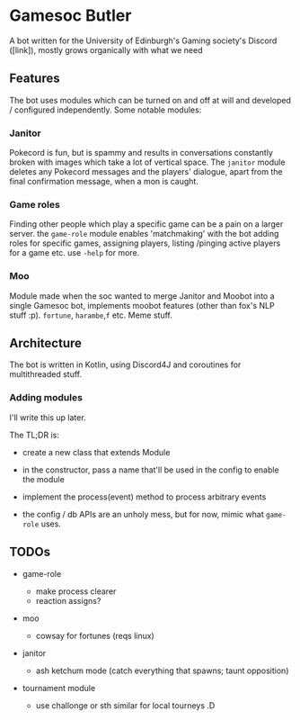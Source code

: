 # Gamesoc Butler
A bot written for the University of Edinburgh's Gaming society's Discord ([link]), mostly grows organically with what we need

## Features
The bot uses modules which can be turned on and off at will and developed / configured independently. Some notable modules:

### Janitor
Pokecord is fun, but is spammy and results in conversations constantly broken with images which take a lot of vertical space. The `janitor` module deletes any Pokecord messages and the players' dialogue, apart from the final confirmation message, when a mon is caught.

### Game roles
Finding other people which play a specific game can be a pain on a larger server. the `game-role` module enables 'matchmaking' with the bot adding roles for specific games, assigning players, listing /pinging active players for a game etc. use `-help` for more.


### Moo
Module made when the soc wanted to merge Janitor and Moobot into a single Gamesoc bot, implements moobot features (other than fox's NLP stuff :p). `fortune`, `harambe`,`f` etc. Meme stuff. 

## Architecture
The bot is written in Kotlin, using Discord4J and coroutines for multithreaded stuff.

### Adding modules 
I'll write this up later.

 The TL;DR  is:
 
 - create a new class that extends Module
 
 - in the constructor, pass a name that'll be used in the config to enable the module

 - implement the process(event) method to process arbitrary events

 - the config / db APIs are an unholy mess, but for now, mimic what `game-role` uses. 


## TODOs

- game-role
  - make process clearer
  - reaction assigns?

- moo 
  - cowsay for fortunes (reqs linux)

- janitor
  - ash ketchum mode (catch everything that spawns; taunt opposition)

- tournament module
  - use challonge or sth similar for local tourneys .D
